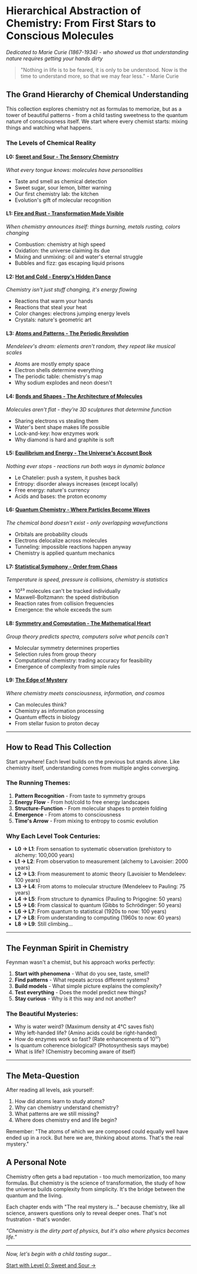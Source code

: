 # Hierarchical Abstraction of Chemistry: From First Stars to Conscious Molecules
*Dedicated to Marie Curie (1867-1934) - who showed us that understanding nature requires getting your hands dirty*

> "Nothing in life is to be feared, it is only to be understood. Now is the time to understand more, so that we may fear less." - Marie Curie

## The Grand Hierarchy of Chemical Understanding

This collection explores chemistry not as formulas to memorize, but as a tower of beautiful patterns - from a child tasting sweetness to the quantum nature of consciousness itself. We start where every chemist starts: mixing things and watching what happens.

### The Levels of Chemical Reality

#### L0: [Sweet and Sour - The Sensory Chemistry](L0_Sweet_and_Sour.md)
*What every tongue knows: molecules have personalities*
- Taste and smell as chemical detection
- Sweet sugar, sour lemon, bitter warning
- Our first chemistry lab: the kitchen
- Evolution's gift of molecular recognition

#### L1: [Fire and Rust - Transformation Made Visible](L1_Fire_and_Rust.md)
*When chemistry announces itself: things burning, metals rusting, colors changing*
- Combustion: chemistry at high speed
- Oxidation: the universe claiming its due
- Mixing and unmixing: oil and water's eternal struggle
- Bubbles and fizz: gas escaping liquid prisons

#### L2: [Hot and Cold - Energy's Hidden Dance](L2_Hot_and_Cold.md)
*Chemistry isn't just stuff changing, it's energy flowing*
- Reactions that warm your hands
- Reactions that steal your heat
- Color changes: electrons jumping energy levels
- Crystals: nature's geometric art

#### L3: [Atoms and Patterns - The Periodic Revolution](L3_Atoms_and_Patterns.md)
*Mendeleev's dream: elements aren't random, they repeat like musical scales*
- Atoms are mostly empty space
- Electron shells determine everything
- The periodic table: chemistry's map
- Why sodium explodes and neon doesn't

#### L4: [Bonds and Shapes - The Architecture of Molecules](L4_Bonds_and_Shapes.md)
*Molecules aren't flat - they're 3D sculptures that determine function*
- Sharing electrons vs stealing them
- Water's bent shape makes life possible
- Lock-and-key: how enzymes work
- Why diamond is hard and graphite is soft

#### L5: [Equilibrium and Energy - The Universe's Account Book](L5_Equilibrium_and_Energy.md)
*Nothing ever stops - reactions run both ways in dynamic balance*
- Le Chatelier: push a system, it pushes back
- Entropy: disorder always increases (except locally)
- Free energy: nature's currency
- Acids and bases: the proton economy

#### L6: [Quantum Chemistry - Where Particles Become Waves](L6_Quantum_Chemistry.md)
*The chemical bond doesn't exist - only overlapping wavefunctions*
- Orbitals are probability clouds
- Electrons delocalize across molecules
- Tunneling: impossible reactions happen anyway
- Chemistry is applied quantum mechanics

#### L7: [Statistical Symphony - Order from Chaos](L7_Statistical_Symphony.md)
*Temperature is speed, pressure is collisions, chemistry is statistics*
- 10²³ molecules can't be tracked individually
- Maxwell-Boltzmann: the speed distribution
- Reaction rates from collision frequencies
- Emergence: the whole exceeds the sum

#### L8: [Symmetry and Computation - The Mathematical Heart](L8_Symmetry_and_Computation.md)
*Group theory predicts spectra, computers solve what pencils can't*
- Molecular symmetry determines properties
- Selection rules from group theory
- Computational chemistry: trading accuracy for feasibility
- Emergence of complexity from simple rules

#### L9: [The Edge of Mystery](L9_The_Edge_of_Mystery.md)
*Where chemistry meets consciousness, information, and cosmos*
- Can molecules think?
- Chemistry as information processing
- Quantum effects in biology
- From stellar fusion to proton decay

---

## How to Read This Collection

Start anywhere! Each level builds on the previous but stands alone. Like chemistry itself, understanding comes from multiple angles converging.

### The Running Themes:

1. **Pattern Recognition** - From taste to symmetry groups
2. **Energy Flow** - From hot/cold to free energy landscapes  
3. **Structure-Function** - From molecular shapes to protein folding
4. **Emergence** - From atoms to consciousness
5. **Time's Arrow** - From mixing to entropy to cosmic evolution

### Why Each Level Took Centuries:

- **L0 → L1**: From sensation to systematic observation (prehistory to alchemy: 100,000 years)
- **L1 → L2**: From observation to measurement (alchemy to Lavoisier: 2000 years)
- **L2 → L3**: From measurement to atomic theory (Lavoisier to Mendeleev: 100 years)
- **L3 → L4**: From atoms to molecular structure (Mendeleev to Pauling: 75 years)
- **L4 → L5**: From structure to dynamics (Pauling to Prigogine: 50 years)
- **L5 → L6**: From classical to quantum (Gibbs to Schrödinger: 50 years)
- **L6 → L7**: From quantum to statistical (1920s to now: 100 years)
- **L7 → L8**: From understanding to computing (1960s to now: 60 years)
- **L8 → L9**: Still climbing...

---

## The Feynman Spirit in Chemistry

Feynman wasn't a chemist, but his approach works perfectly:

1. **Start with phenomena** - What do you see, taste, smell?
2. **Find patterns** - What repeats across different systems?
3. **Build models** - What simple picture explains the complexity?
4. **Test everything** - Does the model predict new things?
5. **Stay curious** - Why is it this way and not another?

### The Beautiful Mysteries:

- Why is water weird? (Maximum density at 4°C saves fish)
- Why left-handed life? (Amino acids could be right-handed)  
- How do enzymes work so fast? (Rate enhancements of 10¹⁷)
- Is quantum coherence biological? (Photosynthesis says maybe)
- What is life? (Chemistry becoming aware of itself)

---

## The Meta-Question

After reading all levels, ask yourself:
1. How did atoms learn to study atoms?
2. Why can chemistry understand chemistry?
3. What patterns are we still missing?
4. Where does chemistry end and life begin?

Remember: "The atoms of which we are composed could equally well have ended up in a rock. But here we are, thinking about atoms. That's the real mystery."

## A Personal Note

Chemistry often gets a bad reputation - too much memorization, too many formulas. But chemistry is the science of transformation, the study of how the universe builds complexity from simplicity. It's the bridge between the quantum and the living.

Each chapter ends with "The real mystery is..." because chemistry, like all science, answers questions only to reveal deeper ones. That's not frustration - that's wonder.

*"Chemistry is the dirty part of physics, but it's also where physics becomes life."*

---

*Now, let's begin with a child tasting sugar...*

[Start with Level 0: Sweet and Sour →](L0_Sweet_and_Sour.md)